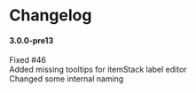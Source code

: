 # Changelog

#### 3.0.0-pre13

Fixed #46  
Added missing tooltips for itemStack label editor  
Changed some internal naming